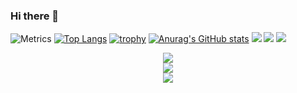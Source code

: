 ### Hi there 👋

<!--
**Liuwins/Liuwins** is a ✨ _special_ ✨ repository because its `README.md` (this file) appears on your GitHub profile.

Here are some ideas to get you started:

- 🔭 I’m currently working on ...
- 🌱 I’m currently learning ...
- 👯 I’m looking to collaborate on ...
- 🤔 I’m looking for help with ...
- 💬 Ask me about ...
- 📫 How to reach me: ...
- 😄 Pronouns: ...
- ⚡ Fun fact: ...
-->

![Metrics](https://metrics.lecoq.io/Liuwins?template=classic&base.indepth=false&base.hireable=false&config.timezone=Asia%2FShanghai)
[![Top Langs](https://github-readme-stats.vercel.app/api/top-langs/?username=Liuwins)](https://github.com/Liuwins/github-readme-stats)
[![trophy](https://github-profile-trophy.vercel.app/?username=Liuwins)](https://github.com/Liuwins/github-profile-trophy)
[![Anurag's GitHub stats](https://github-readme-stats.vercel.app/api?username=Liuwins)](https://github.com/Liuwins/github-readme-stats)
![](https://img.shields.io/badge/-HTML5-E34F26?style=flat-square&logo=html5&logoColor=white)
![](https://img.shields.io/badge/-CSS3-1572B6?style=flat-square&logo=css3)
![](https://img.shields.io/badge/-JavaScript-oringe?style=flat-square&logo=javascript)
<div align="center">
    <img  src="https://visitor-badge.glitch.me/badge?page_id=Liuwins" />
</div>
<div align="center">
    <img src="https://activity-graph.herokuapp.com/graph?username=Liuwins&theme=xcode" />
</div>
<div align="center">
    <img src="https://stats.justsong.cn/api/bilibili/?id=bili_79963710041">
</div>

